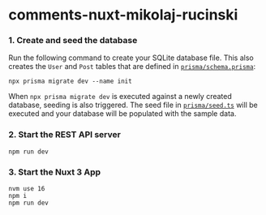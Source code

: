 # comments-nuxt-mikolaj-rucinski

### 1. Create and seed the database

Run the following command to create your SQLite database file. This also creates the `User` and `Post` tables that are defined in [`prisma/schema.prisma`](./prisma/schema.prisma):

```
npx prisma migrate dev --name init
```

When `npx prisma migrate dev` is executed against a newly created database, seeding is also triggered. The seed file in [`prisma/seed.ts`](./prisma/seed.ts) will be executed and your database will be populated with the sample data.


### 2. Start the REST API server

```
npm run dev
```
### 3. Start the Nuxt 3 App

```
nvm use 16
npm i
npm run dev
```
